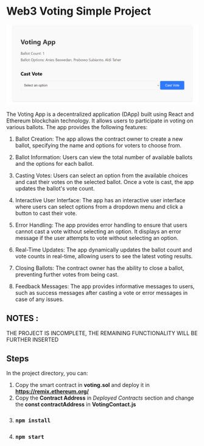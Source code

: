 # Web3 Voting Simple Project

![image1](ss.png)

The Voting App is a decentralized application (DApp) built using React and Ethereum blockchain technology. It allows users to participate in voting on various ballots. The app provides the following features:

1. Ballot Creation: The app allows the contract owner to create a new ballot, specifying the name and options for voters to choose from.

2. Ballot Information: Users can view the total number of available ballots and the options for each ballot.

3. Casting Votes: Users can select an option from the available choices and cast their votes on the selected ballot. Once a vote is cast, the app updates the ballot's vote count.

4. Interactive User Interface: The app has an interactive user interface where users can select options from a dropdown menu and click a button to cast their vote.

5. Error Handling: The app provides error handling to ensure that users cannot cast a vote without selecting an option. It displays an error message if the user attempts to vote without selecting an option.

6. Real-Time Updates: The app dynamically updates the ballot count and vote counts in real-time, allowing users to see the latest voting results.

7. Closing Ballots: The contract owner has the ability to close a ballot, preventing further votes from being cast.

8. Feedback Messages: The app provides informative messages to users, such as success messages after casting a vote or error messages in case of any issues.

## NOTES : 
THE PROJECT IS INCOMPLETE, THE REMAINING FUNCTIONALITY WILL BE FURTHER INSERTED  

## Steps

In the project directory, you can:

1. Copy the smart contract in **voting.sol** and deploy it in **https://remix.ethereum.org/**
2. Copy the **Contract Address** in *Deployed Contracts* section and change the **const contractAddress** in **VotingContact.js**
3. ### `npm install`
4. ### `npm start`

